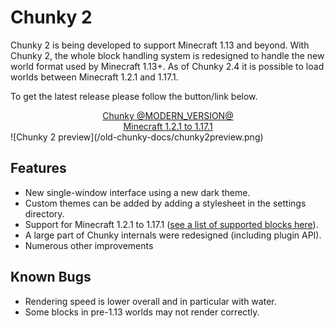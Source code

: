 # Chunky 2

Chunky 2 is being developed to support Minecraft 1.13 and beyond. With Chunky
2, the whole block handling system is redesigned to handle the new world
format used by Minecraft 1.13+. As of Chunky 2.4 it is possible to load worlds between Minecraft 1.2.1 and 1.17.1.

To get the latest release please follow the button/link below.

<center>
	<a href="/old-chunky-docs/download.html" class="button"> Chunky @MODERN_VERSION@ <br><btnsub>Minecraft 1.2.1 to 1.17.1</btnsub></a>
</center>
![Chunky 2 preview](/old-chunky-docs/chunky2preview.png)

## Features

* New single-window interface using a new dark theme.
* Custom themes can be added by adding a stylesheet in the settings directory.
* Support for Minecraft 1.2.1 to 1.17.1 ([see a list of supported blocks here](https://chunky.lemaik.de/supported-blocks)).
* A large part of Chunky internals were redesigned (including plugin API).
* Numerous other improvements


## Known Bugs

* Rendering speed is lower overall and in particular with water.
* Some blocks in pre-1.13 worlds may not render correctly.

